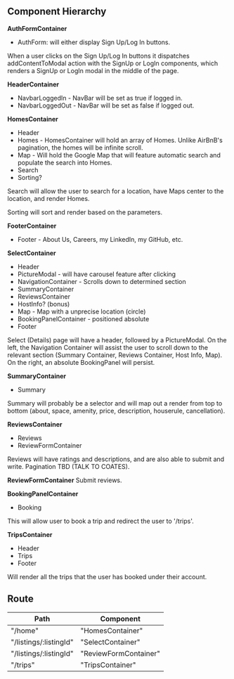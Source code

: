 ## Component Hierarchy

**AuthFormContainer**
- AuthForm: will either display Sign Up/Log In buttons.

When a user clicks on the Sign Up/Log In buttons it dispatches addContentToModal action with the SignUp or LogIn components, which renders a SignUp or LogIn modal in the middle of the page.

**HeaderContainer**
- NavbarLoggedIn - NavBar will be set as true if logged in.
- NavbarLoggedOut - NavBar will be set as false if logged out.

**HomesContainer**
- Header
- Homes - HomesContainer will hold an array of Homes. Unlike AirBnB's pagination, the homes will be infinite scroll.
- Map - Will hold the Google Map that will feature automatic search and populate the search into Homes.
- Search
- Sorting?

Search will allow the user to search for a location, have Maps center to the location, and render Homes.

Sorting will sort and render based on the parameters.

**FooterContainer**
- Footer - About Us, Careers, my LinkedIn, my GitHub, etc.

**SelectContainer**
- Header
- PictureModal - will have carousel feature after clicking
- NavigationContainer - Scrolls down to determined section
- SummaryContainer
- ReviewsContainer
- HostInfo? (bonus)
- Map - Map with a unprecise location (circle)
- BookingPanelContainer - positioned absolute
- Footer

Select (Details) page will have a header, followed by a PictureModal. On the left, the Navigation Container will assist the user to scroll down to the relevant section (Summary Container, Reviews Container, Host Info, Map). On the right, an absolute BookingPanel will persist.

**SummaryContainer**
- Summary

Summary will probably be a selector and will map out a render from top to bottom (about, space, amenity, price, description, houserule, cancellation).

**ReviewsContainer**
- Reviews
- ReviewFormContainer

Reviews will have ratings and descriptions, and are also able to submit and write. Pagination TBD (TALK TO COATES).

**ReviewFormContainer**
Submit reviews.

**BookingPanelContainer**
- Booking

This will allow user to book a trip and redirect the user to '/trips'.

**TripsContainer**
- Header
- Trips
- Footer

Will render all the trips that the user has booked under their account.

## Route

|Path	| Component|
|-----|----------|
|"/home"	| "HomesContainer"|
|"/listings/:listingId"	| "SelectContainer"|
|"/listings/:listingId" |	"ReviewFormContainer"|
|"/trips" |	"TripsContainer"|
